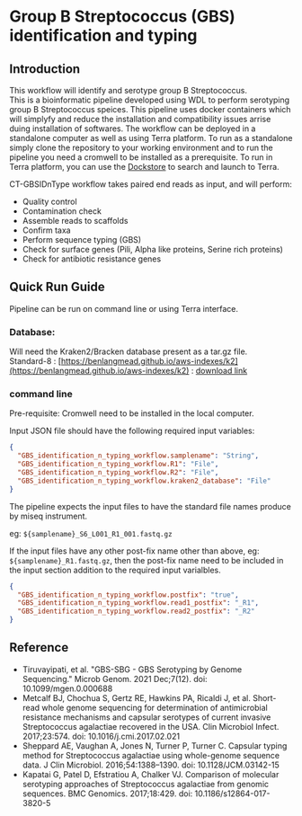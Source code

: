 # Group B Streptococcus (GBS) identification and typing   

## Introduction  

This workflow will identify and serotype group B Streptococcus.  
This is a bioinformatic pipeline developed using WDL to perform serotyping group B Streptococcus speices. This pipeline uses docker containers which will simplyfy and reduce the installation and compatibility issues arrise duing installation of softwares. The workflow can be deployed in a standalone computer as well as using Terra platform. To run as a standalone simply clone the repository to your working environment and to run the pipeline you need a cromwell to be installed as a prerequisite. To run in Terra platform, you can use the [Dockstore](https://dockstore.org/workflows/github.com/neranjan007/GBS_Identification_and_Typing/GBS_Identification_and_Typing:main?tab=info) to search and launch to Terra.   

CT-GBSIDnType workflow takes paired end reads as input, and will perform:  
*  Quality control
*  Contamination check
*  Assemble reads to scaffolds
*  Confirm taxa
*  Perform sequence typing (GBS)  
*  Check for surface genes (Pili, Alpha like proteins, Serine rich proteins)
*  Check for antibiotic resistance genes  

## Quick Run Guide  
Pipeline can be run on command line or using Terra interface.  

### Database:   
Will need the Kraken2/Bracken database present as a tar.gz file.   
Standard-8  :  [https://benlangmead.github.io/aws-indexes/k2](https://benlangmead.github.io/aws-indexes/k2)   :  [download link](https://genome-idx.s3.amazonaws.com/kraken/k2_standard_08gb_20230605.tar.gz)   



### command line  
Pre-requisite: Cromwell need to be installed in the local computer.  

Input JSON file should have the following required input variables:  
```json
{
  "GBS_identification_n_typing_workflow.samplename": "String",
  "GBS_identification_n_typing_workflow.R1": "File",
  "GBS_identification_n_typing_workflow.R2": "File",
  "GBS_identification_n_typing_workflow.kraken2_database": "File"
} 
```

The pipeline expects the input files to have the standard file names produce by miseq instrument.   

eg:  `${samplename}_S6_L001_R1_001.fastq.gz`   

If the input files have any other post-fix name other than above, eg: `${samplename}_R1.fastq.gz`, then the post-fix name need to be included in the input section addition to the required input varialbles.  
```json
{
  "GBS_identification_n_typing_workflow.postfix": "true",
  "GBS_identification_n_typing_workflow.read1_postfix": "_R1",
  "GBS_identification_n_typing_workflow.read2_postfix": "_R2"
}
```



## Reference   
*   Tiruvayipati, et al. "GBS-SBG - GBS Serotyping by Genome Sequencing." Microb Genom. 2021 Dec;7(12). doi: 10.1099/mgen.0.000688
*   Metcalf BJ, Chochua S, Gertz RE, Hawkins PA, Ricaldi J, et al. Short-read whole genome sequencing for determination of antimicrobial resistance mechanisms and capsular serotypes of current invasive Streptococcus agalactiae recovered in the USA. Clin Microbiol Infect. 2017;23:574. doi: 10.1016/j.cmi.2017.02.021  
*   Sheppard AE, Vaughan A, Jones N, Turner P, Turner C. Capsular typing method for Streptococcus agalactiae using whole-genome sequence data. J Clin Microbiol. 2016;54:1388–1390. doi: 10.1128/JCM.03142-15   
*   Kapatai G, Patel D, Efstratiou A, Chalker VJ. Comparison of molecular serotyping approaches of Streptococcus agalactiae from genomic sequences. BMC Genomics. 2017;18:429. doi: 10.1186/s12864-017-3820-5   

